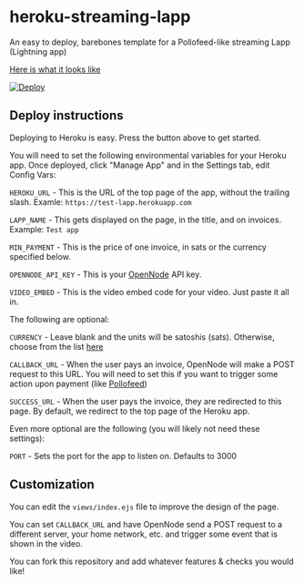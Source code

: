 # heroku-streaming-lapp
An easy to deploy, barebones template for a Pollofeed-like streaming Lapp (Lightning app)

[Here is what it looks like](https://test-test-lightning-app.herokuapp.com)

[![Deploy](https://www.herokucdn.com/deploy/button.svg)](https://heroku.com/deploy)

## Deploy instructions

Deploying to Heroku is easy. Press the button above to get started.

You will need to set the following environmental variables for your Heroku app. Once deployed, click "Manage App" and in the Settings tab, edit Config Vars:

`HEROKU_URL` - This is the URL of the top page of the app, without the trailing slash. Examle: `https://test-lapp.herokuapp.com`

`LAPP_NAME` - This gets displayed on the page, in the title, and on invoices. Example: `Test app`

`MIN_PAYMENT` - This is the price of one invoice, in sats or the currency specified below.

`OPENNODE_API_KEY` - This is your [OpenNode](https://opennode.com/) API key.

`VIDEO_EMBED` - This is the video embed code for your video. Just paste it all in.

The following are optional:

`CURRENCY` - Leave blank and the units will be satoshis (sats). Otherwise, choose from the list [here](https://api.opennode.com/v1/currencies)

`CALLBACK_URL` - When the user pays an invoice, OpenNode will make a POST request to this URL. You will need to set this if you want to trigger some action upon payment (like [Pollofeed](https://pollofeed.com))

`SUCCESS_URL` - When the user pays the invoice, they are redirected to this page. By default, we redirect to the top page of the Heroku app.

Even more optional are the following (you will likely not need these settings):

`PORT` - Sets the port for the app to listen on. Defaults to 3000

## Customization

You can edit the `views/index.ejs` file to improve the design of the page.

You can set `CALLBACK_URL` and have OpenNode send a POST request to a different server, your home network, etc. and trigger some event that is shown in the video.

You can fork this repository and add whatever features & checks you would like!